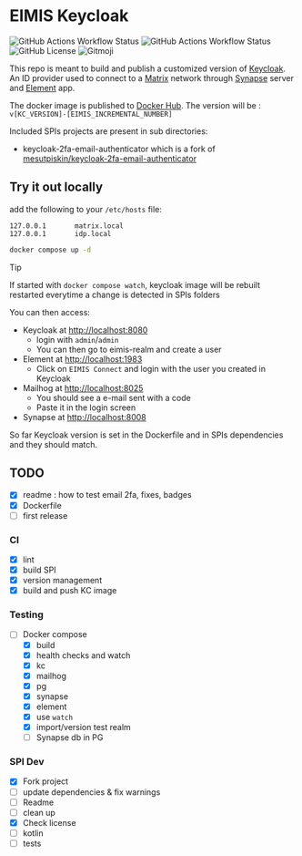 # EIMIS Keycloak

![GitHub Actions Workflow Status](https://img.shields.io/github/actions/workflow/status/eimis-ans/eimis-keycloak/lint.yml?label=lint&logo=github&branch=main)
![GitHub Actions Workflow Status](https://img.shields.io/github/actions/workflow/status/eimis-ans/eimis-keycloak/publish.yml?label=publish&logo=github&branch=main)
![GitHub License](https://img.shields.io/github/license/eimis-ans/eimis-keycloak)
![Gitmoji](https://img.shields.io/badge/gitmoji-%20%F0%9F%98%9C%20%F0%9F%98%8D-FFDD67.svg)

This repo is meant to build and publish a customized version of [Keycloak](https://www.keycloak.org/). An ID provider used to connect to a [Matrix](https://matrix.org/) network through [Synapse](https://github.com/element-hq/synapse) server and [Element](https://element.io/) app.

The docker image is published to [Docker Hub](https://hub.docker.com/r/eimisans/eimis-keycloak). The version will be :
`v[KC_VERSION]-[EIMIS_INCREMENTAL_NUMBER]`

Included SPIs projects are present in sub directories:

- keycloak-2fa-email-authenticator which is a fork of [mesutpiskin/keycloak-2fa-email-authenticator](https://github.com/mesutpiskin/keycloak-2fa-email-authenticator)

## Try it out locally

add the following to your `/etc/hosts` file:

```text
127.0.0.1       matrix.local
127.0.0.1       idp.local
```

```bash
docker compose up -d
```

> [!TIP]
> If started with `docker compose watch`, keycloak image will be rebuilt restarted everytime a change is detected in SPIs folders

You can then access:

- Keycloak at [http://localhost:8080](http://localhost:8080)
  - login with `admin`/`admin`
  - You can then go to eimis-realm and create a user
- Element at [http://localhost:1983](http://localhost:1983)
  - Click on `EIMIS Connect` and login with the user you created in Keycloak
- Mailhog at [http://localhost:8025](http://localhost:8025)
  - You should see a e-mail sent with a code
  - Paste it in the login screen
- Synapse at [http://localhost:8008](http://localhost:8008)

So far Keycloak version is set in the Dockerfile and in SPIs dependencies and they should match.

## TODO

- [x] readme : how to test email 2fa, fixes, badges
- [x] Dockerfile
- [ ] first release

### CI

- [x] lint
- [x] build SPI
- [x] version management
- [x] build and push KC image

### Testing

- [ ] Docker compose
  - [x] build
  - [x] health checks and watch
  - [x] kc
  - [x] mailhog
  - [x] pg
  - [x] synapse
  - [x] element
  - [x] use `watch`
  - [x] import/version test realm
  - [ ] Synapse db in PG

### SPI Dev

- [x] Fork project
- [ ] update dependencies & fix warnings
- [ ] Readme
- [ ] clean up
- [x] Check license
- [ ] kotlin
- [ ] tests
